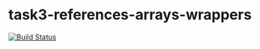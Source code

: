 # task3-references-arrays-wrappers

[![Build Status](https://travis-ci.com/itmo-java-basics-2020/task-3-string-spring-swing-NikitaKop.svg?branch=task3)](https://travis-ci.com/itmo-java-basics-2020/task-3-string-spring-swing-NikitaKop)
